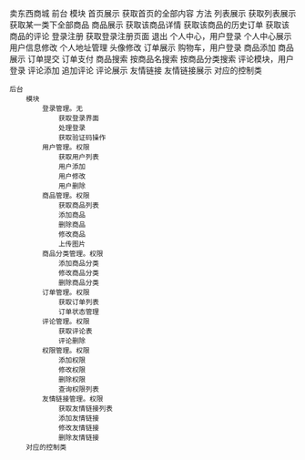 卖东西商城
	前台
		模块
			首页展示
				获取首页的全部内容
					方法
			列表展示
				获取列表展示
				获取某一类下全部商品
			商品展示
				获取该商品详情
				获取该商品的历史订单
				获取该商品的评论
			登录注册
				获取登录注册页面
				退出
			个人中心，用户登录
				个人中心展示
				用户信息修改
				个人地址管理
				头像修改
				订单展示
			购物车，用户登录
				商品添加
				商品展示
				订单提交
				订单支付
			商品搜索
				按商品名搜索
				按商品分类搜索
			评论模块，用户登录
				评论添加
				追加评论
				评论展示
			友情链接
				友情链接展示
		对应的控制类
			
	后台
		模块
			登录管理。无
				获取登录界面
				处理登录
				获取验证码操作
			用户管理。权限
				获取用户列表
				用户添加
				用户修改
				用户删除
			商品管理。权限
				获取商品列表
				添加商品
				删除商品
				修改商品
				上传图片
			商品分类管理。权限
				添加商品分类
				修改商品分类
				删除商品分类
			订单管理。权限
				获取订单列表
				订单状态管理
			评论管理。权限
				获取评论表
				评论删除
			权限管理。权限
				添加权限
				修改权限
				删除权限
				查询权限列表
			友情链接管理。权限
				获取友情链接列表
				添加友情链接
				修改友情链接
				删除友情链接
		对应的控制类

